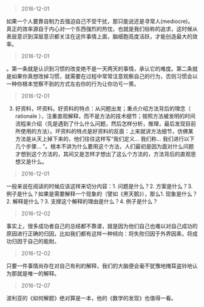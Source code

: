 

> 2016-12-01  

如果一个人要靠自制力去强迫自己不受干扰，那只能说还是寻常人(mediocre)。真正的效率源自于内心对一个东西强烈的热忱，也就是我们俗称的追求，这时候从表层意识到深层意识都关注在这件事情上面，脑细胞高度活跃，才能创造最大的效率。

> 2016-12-01  

。第一条就是认识到习惯的改变绝不是一天两天的事情，承认它的难度。第二条就是如果你真想改掉习惯，就需要在过程中常常注意观察自己的行为，否则习惯会以一种你根本觉察不到的方式左右你的行为让你功亏一篑。

> 2016-12-01  

3. 好资料，坏资料。好资料的特点：从问题出发；重点介绍方法背后的理念（ rationale ），注重直观解释，而不是方法的技术细节；按照方法被发明的时间流程来介绍（先是遇到了什么什么问题，然后怎样分析，推理，最后发现目前所使用的方法）。坏资料的特点是好资料的反面：上来就讲方法细节，仿佛某方法是从天上掉下来的，他们往往这样写“我们定义… 我们称… 我们进行以下几个步骤… ”。根本不讲为什么要用这个方法，人们最初是因为面对什么问题才想到这个方法的，其间又是怎样才想出了这么个方法的，方法背后的直观思想又是什么。

> 2016-12-01  

一般来说在阅读的时候应该这样来切分内容：1. 问题是什么？2. 方案是什么？3. 例子是什么？如果是需要解释一个现象的（譬如《黑天鹅》），那么1. 现象是什么？2. 解释是什么？3. 支撑这个解释的理由是什么？4. 例子是什么？

> 2016-12-02  

事实上，很多成功者自己的总结都不靠谱，就是因为他们自己也难以对自己成功的原因进行正确的归因，比如我们都有这样一种倾向：将失败归因于外界因素，将成功归因于自己的能耐。

> 2016-12-02  

只要一件事情尚存在对自己有利的解释，我们的大脑便会毫不犹豫地掩耳盗铃地认为那就是唯一的解释。

> 2016-12-07  

波利亚的《如何解题》绝对算是一本，他的《数学的发现》也值得一看。
